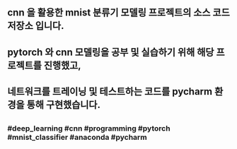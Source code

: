 ##
## cnn 을 활용한 mnist 분류기 모델링 프로젝트의 소스 코드 저장소 입니다.
## pytorch 와 cnn 모델링을 공부 및 실습하기 위해 해당 프로젝트를 진행했고,
## 네트워크를 트레이닝 및 테스트하는 코드를 pycharm 환경을 통해 구현했습니다.
## 
## 
##
### #deep_learning #cnn #programming #pytorch #mnist_classifier #anaconda #pycharm
##
